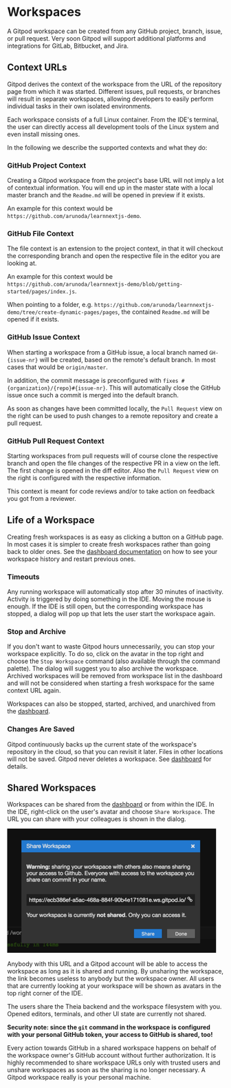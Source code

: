 # Workspaces

A Gitpod workspace can be created from any GitHub project, branch, issue, or pull request. Very
soon Gitpod will support additional platforms and integrations for GitLab, Bitbucket, and Jira.

## Context URLs

Gitpod derives the context of the workspace from the URL of the repository page from which it was
started. Different issues, pull requests, or branches will result in separate workspaces, allowing
developers to easily perform individual tasks in their own isolated environments.

Each workspace consists of a full Linux container. From the IDE's terminal, the user can directly
access all development tools of the Linux system and even install missing ones.

In the following we describe the supported contexts and what they do:

### GitHub Project Context

Creating a Gitpod workspace from the project's base URL will not imply a lot of contextual
information. You will end up in the master state with a local master branch and the `Readme.md`
will be opened in preview if it exists.

An example for this context would be `https://github.com/arunoda/learnnextjs-demo`.

### GitHub File Context

The file context is an extension to the project context, in that it will checkout the corresponding
branch and open the respective file in the editor you are looking at.

An example for this context would be
`https://github.com/arunoda/learnnextjs-demo/blob/getting-started/pages/index.js`.

When pointing to a folder, e.g.
`https://github.com/arunoda/learnnextjs-demo/tree/create-dynamic-pages/pages`, the contained
`Readme.md` will be opened if it exists.

### GitHub Issue Context

When starting a workspace from a GitHub issue, a local branch named `GH-{issue-nr}` will be
created, based on the remote's default branch. In most cases that would be `origin/master`.

In addition, the commit message is preconfigured with `fixes #{organization}/{repo}#{issue-nr}`.
This will automatically close the GitHub issue once such a commit is merged into the default branch.

As soon as changes have been committed locally, the `Pull Request` view on the right can be used to
push changes to a remote repository and create a pull request.

### GitHub Pull Request Context

Starting workspaces from pull requests will of course clone the respective branch and open the file
changes of the respective PR in a view on the left. The first change is opened in the diff editor.
Also the `Pull Request` view on the right is configured with the respective information.

This context is meant for code reviews and/or to take action on feedback you got from a reviewer.

## Life of a Workspace

Creating fresh workspaces is as easy as clicking a button on a GitHub page. In most cases it is
simpler to create fresh workspaces rather than going back to older ones. See the [dashboard
documentation](60_Dashboard.md) on how to see your workspace history and restart previous ones.

### Timeouts
Any running workspace will automatically stop after 30 minutes of inactivity. Activity is triggered
by doing something in the IDE. Moving the mouse is enough. If the IDE is still open, but the
corresponding workspace has stopped, a dialog will pop up that lets the user start the workspace
again.

### Stop and Archive
If you don't want to waste Gitpod hours unnecessarily, you can stop your workspace explicitly. To
do so, click on the avatar in the top right and choose the `Stop Workspace` command (also available
through the command palette). The dialog will suggest you to also archive the workspace. Archived
workspaces will be removed from workspace list in the dashboard and will not be considered when
starting a fresh workspace for the same context URL again.

Workspaces can also be stopped, started, archived, and unarchived from the
[dashboard](60_Dashboard.md).

### Changes Are Saved
Gitpod continuously backs up the current state of the workspace's repository in the cloud, so that 
you can revisit it later. Files in other locations will not be saved. Gitpod never deletes a
workspace. See [dashboard](60_Dashboard.md) for details.

## Shared Workspaces
Workspaces can be shared from the [dashboard](60_Dashboard.md) or from within the IDE. In the IDE,
right-click on the user's avatar and choose `Share Workspace`. The URL you can share with your
colleagues is shown in the dialog.

![](./images/share-workspace.png)

Anybody with this URL and a Gitpod account will be able to access the workspace as long as it is
shared and running. By unsharing the workspace, the link becomes useless to anybody but the
workspace owner. All users that are currently looking at your workspace will be shown as avatars in
the top right corner of the IDE.

The users share the Theia backend and the workspace filesystem with you. Opened editors, terminals,
and other UI state are currently not shared.

**Security note: since the `git` command in the workspace is configured with your personal GitHub
token, your access to GitHub is shared, too!**

Every action towards GitHub in a shared workspace happens on behalf of the workspace owner's GitHub
account without further authorization. It is highly recommended to share workspace URLs only with
trusted users and unshare workspaces as soon as the sharing is no longer necessary. A Gitpod
workspace really is your personal machine.

